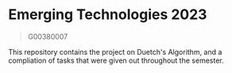 # Emerging Technologies 2023
> G00380007

This repository contains the project on Duetch's Algorithm, and a compliation of tasks that were given out throughout the semester. 
